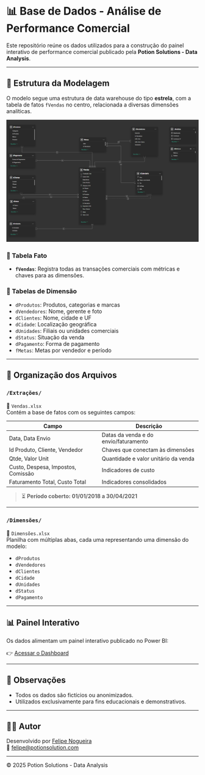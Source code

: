 # 📊 Base de Dados - Análise de Performance Comercial

Este repositório reúne os dados utilizados para a construção do painel interativo de performance comercial publicado pela **Potion Solutions - Data Analysis**.

---

## 🧱 Estrutura da Modelagem

O modelo segue uma estrutura de data warehouse do tipo **estrela**, com a tabela de fatos `fVendas` no centro, relacionada a diversas dimensões analíticas.

![Modelo Relacional](https://github.com/FelipeBNogueira/database_comercial/raw/main/modelo_relacional.png)

### 📌 Tabela Fato
- **`fVendas`**: Registra todas as transações comerciais com métricas e chaves para as dimensões.

### 🔗 Tabelas de Dimensão
- `dProdutos`: Produtos, categorias e marcas
- `dVendedores`: Nome, gerente e foto
- `dClientes`: Nome, cidade e UF
- `dCidade`: Localização geográfica
- `dUnidades`: Filiais ou unidades comerciais
- `dStatus`: Situação da venda
- `dPagamento`: Forma de pagamento
- `fMetas`: Metas por vendedor e período

---

## 📁 Organização dos Arquivos

### `/Extrações/`

📄 `Vendas.xlsx`  
Contém a base de fatos com os seguintes campos:

| Campo               | Descrição                                     |
|---------------------|-----------------------------------------------|
| Data, Data Envio    | Datas da venda e do envio/faturamento         |
| Id Produto, Cliente, Vendedor | Chaves que conectam às dimensões    |
| Qtde, Valor Unit    | Quantidade e valor unitário da venda          |
| Custo, Despesa, Impostos, Comissão | Indicadores de custo           |
| Faturamento Total, Custo Total | Indicadores consolidados           |

> ⏳ **Período coberto: 01/01/2018 a 30/04/2021**

---

### `/Dimensões/`

📄 `Dimensões.xlsx`  
Planilha com múltiplas abas, cada uma representando uma dimensão do modelo:

- `dProdutos`  
- `dVendedores`  
- `dClientes`  
- `dCidade`  
- `dUnidades`  
- `dStatus`  
- `dPagamento`

---

## 📊 Painel Interativo

Os dados alimentam um painel interativo publicado no Power BI:

👉 [Acessar o Dashboard](https://app.powerbi.com/view?r=eyJrIjoiOTFkMDBkZjMtN2E2Ny00MGRhLWI5NzctNWM1ODE2ODczNWEzIiwidCI6IjUxYTQ3M2E0LTI5MDAtNGEyNC05MjgzLTI5Mzg5NjY5ZjNkYyJ9)

---

## 🔐 Observações

- Todos os dados são fictícios ou anonimizados.
- Utilizados exclusivamente para fins educacionais e demonstrativos.

---

## 👨‍💻 Autor

Desenvolvido por [Felipe Nogueira](https://www.linkedin.com/in/cfbn-adm/)  
📧 [felipe@potionsolution.com](mailto:felipe@potionsolution.com)

---

© 2025 Potion Solutions - Data Analysis

